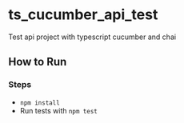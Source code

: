 # ts_cucumber_api_test
Test api project with typescript cucumber and chai


## How to Run

### Steps

- `npm install`
- Run tests with `npm test`